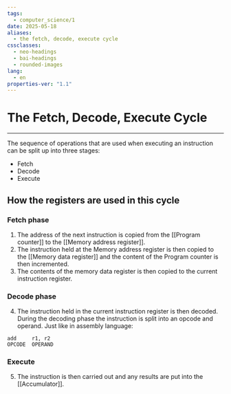 ```yaml
---
tags:
  - computer_science/1
date: 2025-05-18
aliases:
  - the fetch, decode, execute cycle
cssclasses:
  - neo-headings
  - bai-headings
  - rounded-images
lang:
  - en
properties-ver: "1.1"
---
```

# The Fetch, Decode, Execute Cycle

***
The sequence of operations that are used when executing an instruction can be split up into three stages:
- Fetch
- Decode
- Execute
## How the registers are used in this cycle
### Fetch phase
1. The address of the next instruction is copied from the [[Program counter]] to the [[Memory address register]].
2. The instruction held at the Memory address register is then copied to the [[Memory data register]] and the content of the Program counter is then incremented.
3. The contents of the memory data register is then copied to the current instruction register.
### Decode phase
4. The instruction held in the current instruction register is then decoded. During the decoding phase the instruction is split into an opcode and operand. Just like in assembly language:

```assembly
add     r1, r2
OPCODE  OPERAND
```

### Execute
5. The instruction is then carried out and any results are put into the [[Accumulator]].